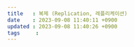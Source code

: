 ```yaml
---
title   : 복제 (Replication, 레플리케이션)
date    : 2023-09-08 11:40:11 +0900
updated : 2023-09-08 11:40:26 +0900
tags     : 
---
```


